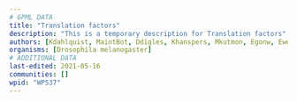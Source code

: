 ```yaml
---
# GPML DATA
title: "Translation factors"
description: "This is a temporary description for Translation factors"
authors: [Kdahlquist, MaintBot, Ddigles, Khanspers, Mkutmon, Egonw, Eweitz]
organisms: [Drosophila melanogaster]
# ADDITIONAL DATA
last-edited: 2021-05-16
communities: []
wpid: "WP537"
---
```

